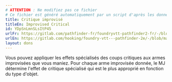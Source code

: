 ```yaml
---
# ATTENTION : Ne modifiez pas ce fichier
# Ce fichier est généré automatiquement par un script d'après les données du module Foundry VTT officiel et de sa traduction
title: Critique improvisé
titleEn: Improvised Critical
id: YDpSnLmnSLsItP45
urlFr: https://gitlab.com/pathfinder-fr/foundryvtt-pathfinder2-fr/-/blob/master/data/feats/YDpSnLmnSLsItP45.htm
urlEn: https://gitlab.com/hooking/foundry-vtt---pathfinder-2e/-/blob/master/packs/data/feats.db/improvised-critical.json
layout: dons
---
```

Vous pouvez appliquer les effets spécialisés des coups critiques aux armes improvisées que vous maniez. Pour chaque arme improvisée donnée, le MJ détermine l'effet de critique spécialisé qui est le plus approprié en fonction du type d'objet.
